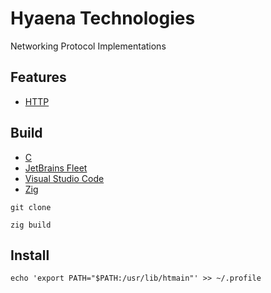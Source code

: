 [C Language]: https://learn.microsoft.com/en-us/cpp/c-language
[Fleet]: https://jetbrains.com/fleet/
[Hypertext Transfer Protocol]: https://developer.mozilla.org/en-US/docs/Web/HTTP
[VSCode]: https://code.visualstudio.com/docs
[Zig Language]: https://ziglang.org/

# Hyaena Technologies

Networking Protocol Implementations

## Features

- [HTTP][Hypertext Transfer Protocol]

## Build

- [C][C Language]
- [JetBrains Fleet][Fleet]
- [Visual Studio Code][VSCode]
- [Zig][Zig Language]

```shell
git clone

zig build
```

## Install

```shell
echo 'export PATH="$PATH:/usr/lib/htmain"' >> ~/.profile
```